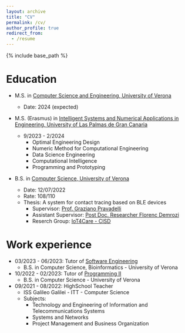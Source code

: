 ```yaml
---
layout: archive
title: "CV"
permalink: /cv/
author_profile: true
redirect_from:
  - /resume
---
```


{% include base_path %}

Education
======
* M.S. in <a href="https://www.corsi.univr.it/?ent=cs&id=417" target="_blank">Computer Science and Engineering, University of Verona</a>
  * Date: 2024 (expected)
* M.S. (Erasmus) in <a href="https://www2.ulpgc.es/plan-estudio/5005" target="_blank">Intelligent Systems and Numerical Applications in Engineering, University of Las Palmas de Gran Canaria</a>
  * 9/2023 - 2/2024
    * Optimal Engineering Design
    * Numeric Method for Computational Engineering
    * Data Science Engineering
    * Computational Intelligence
    * Programming and Prototyping

* B.S. in <a href="https://www.corsi.univr.it/?ent=cs&id=420" target="_blank">Computer Science, University of Verona</a>
  * Date: 12/07/2022
  * Rate: 108/110
  * Thesis: A system for contact tracing based on BLE devices
    * Supervisor: <a href="https://www.di.univr.it/?ent=persona&id=123" target="_blank">Prof. Graziano Pravadelli</a>
    * Assistant Supervisor: <a href="https://sites.google.com/view/florencdemrozi" target="_blank">Post Doc. Researcher Florenc Demrozi</a>
    * Reserch Group: <a href="https://cisd.di.univr.it/area/7" target="_blank">IoT4Care - CISD</a>


Work experience
======
* 03/2023 - 06/2023: Tutor of <a href="https://www.corsi.univr.it/?ent=cs&id=420&menu=studiare&tab=insegnamenti&codins=4S003714&idOi=163941&aa=2022/2023&discr=null&discrCd=null" target="_blank">Software Engineering</a>
  * B.S. in Computer Science, Bioinformatics - University of Verona 
* 10/2022 - 02/2023: Tutor of <a href="https://www.corsi.univr.it/?ent=cs&id=420&menu=studiare&tab=insegnamenti&codins=4S003714&idOi=163942&aa=2022/2023&discr=null&discrCd=null" target="_blank">Programming II</a>
  * B.S. in Computer Science - University of Verona
* 09/2021 - 08/2022: HighSchool Teacher
  * ISS Galileo Galilei - ITT - Computer Science
  * Subjects:
    * Technology and Engineering of Information and Telecommunications Systems
    * Systems and Networks
    * Project Management and Business Organization

<!--
PDF
======
<iframe style="width: 80%;height: 600px;border:3px solid grey;background-color: white;" src="https://docs.google.com/document/d/e/2PACX-1vR_tIPVr1YciqA2hN45EuERQ3BnF0ueU8YaMZoeWAgN7tl3Z2pJ0mPMvSp30h9DccCo24iKT95nI8Pw/pub?embedded=true"></iframe>
-->